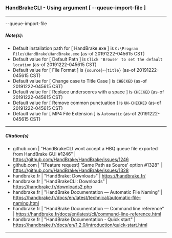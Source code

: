 
### HandBrakeCLI - Using argument [ --queue-import-file ]
<hr />





--queue-import-file






##### Note(s):
* Default installation path for [ HandBrake.exe ] is ```C:\Program Files\HandBrake\HandBrake.exe``` (as-of 20191222-045615 CST)
* Default value for [ Default Path ] is ```Click 'Browse' to set the default location``` (as-of 20191222-045615 CST)
* Default value for [ File Format ] is ```{source}-{title}``` (as-of 20191222-045615 CST)
* Default value for [ Change case to Title Case ] is ```CHECKED``` (as-of 20191222-045615 CST)
* Default value for [ Replace underscores with a space ] is ```CHECKED``` (as-of 20191222-045615 CST)
* Default value for [ Remove common punctuation ] is ```UN-CHECKED``` (as-of 20191222-045615 CST)
* Default value for [ MP4 File Extension ] is ```Automatic``` (as-of 20191222-045615 CST)
<hr />


##### Citation(s)
* github.com  |  "HandBrakeCLI wont accept a HBQ queue file exported from HandBrake GUI #1246"  |  https://github.com/HandBrake/HandBrake/issues/1246
* github.com  |  "[Feature request] 'Same Path as Source' option #1328"  |  https://github.com/HandBrake/HandBrake/issues/1328
* handbrake.fr  |  "HandBrake: Downloads"  |  https://handbrake.fr/
* handbrake.fr  |  "HandBrakeCLI: Downloads"  |  https://handbrake.fr/downloads2.php
* handbrake.fr  |  "HandBrake Documentation — Automatic File Naming"  |  https://handbrake.fr/docs/en/latest/technical/automatic-file-naming.html
* handbrake.fr  |  "HandBrake Documentation — Command line reference"  |  https://handbrake.fr/docs/en/latest/cli/command-line-reference.html
* handbrake.fr  |  "HandBrake Documentation - Quick start"  |  https://handbrake.fr/docs/en/1.2.0/introduction/quick-start.html
<hr />


